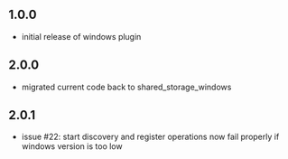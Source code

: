 ## 1.0.0

* initial release of windows plugin

## 2.0.0

* migrated current code back to shared_storage_windows

## 2.0.1

* issue #22: start discovery and register operations now fail properly if windows version is too low

